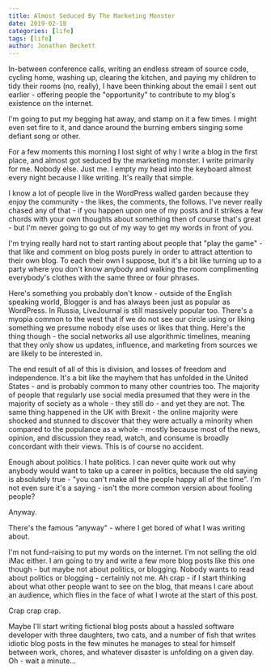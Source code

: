 ```yaml
---
title: Almost Seduced By The Marketing Monster
date: 2019-02-18
categories: [life]
tags: [life]
author: Jonathan Beckett
---
```


In-between conference calls, writing an endless stream of source code, cycling home, washing up, clearing the kitchen, and paying my children to tidy their rooms (no, really), I have been thinking about the email I sent out earlier - offering people the "opportunity" to contribute to my blog's existence on the internet.

I'm going to put my begging hat away, and stamp on it a few times. I might even set fire to it, and dance around the burning embers singing some defiant song or other.

For a few moments this morning I lost sight of why I write a blog in the first place, and almost got seduced by the marketing monster. I write primarily for me. Nobody else. Just me. I empty my head into the keyboard almost every night because I like writing. It's really that simple.

I know a lot of people live in the WordPress walled garden because they enjoy the community - the likes, the comments, the follows. I've never really chased any of that - if you happen upon one of my posts and it strikes a few chords with your own thoughts about something then of course that's great - but I'm never going to go out of my way to get my words in front of you.

I'm trying really hard not to start ranting about people that "play the game" - that like and comment on blog posts purely in order to attract attention to their own blog. To each their own I suppose, but it's a bit like turning up to a party where you don't know anybody and walking the room complimenting everybody's clothes with the same three or four phrases.

Here's something you probably don't know - outside of the English speaking world, Blogger is and has always been just as popular as WordPress. In Russia, LiveJournal is still massively popular too. There's a myopia common to the west that if we do not see our circle using or liking something we presume nobody else uses or likes that thing. Here's the thing though - the social networks all use algorithmic timelines, meaning that they only show us updates, influence, and marketing from sources we are likely to be interested in.

The end result of all of this is division, and losses of freedom and independence. It's a bit like the mayhem that has unfolded in the United States - and is probably common to many other countries too. The majority of people that regularly use social media presumed that they were in the majority of society as a whole - they still do - and yet they are not. The same thing happened in the UK with Brexit - the online majority were shocked and stunned to discover that they were actually a minority when compared to the populance as a whole - mostly because most of the news, opinion, and discussion they read, watch, and consume is broadly concordant with their views. This is of course no accident.

Enough about politics. I hate politics. I can never quite work out why anybody would want to take up a career in politics, because the old saying is absolutely true - "you can't make all the people happy all of the time". I'm not even sure it's a saying - isn't the more common version about fooling people?

Anyway.

There's the famous "anyway" - where I get bored of what I was writing about.

I'm not fund-raising to put my words on the internet. I'm not selling the old iMac either. I am going to try and write a few more blog posts like this one though - but maybe not about politics, or blogging. Nobody wants to read about politics or blogging - certainly not me. Ah crap - if I start thinking about what other people want to see on the blog, that means I care about an audience, which flies in the face of what I wrote at the start of this post.

Crap crap crap.

Maybe I'll start writing fictional blog posts about a hassled software developer with three daughters, two cats, and a number of fish that writes idiotic blog posts in the few minutes he manages to steal for himself between work, chores, and whatever disaster is unfolding on a given day. Oh - wait a minute...